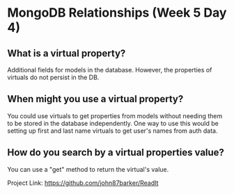 # MongoDB Relationships (Week 5 Day 4)

## What is a virtual property?

Additional fields for models in the database. However, the properties of virtuals do not persist in the DB.

## When might you use a virtual property?

You could use virtuals to get properties from models without needing them to be stored in the database independently. One way to use this would be setting up first and last name virtuals to get user's names from auth data.

## How do you search by a virtual properties value?

You can use a "get" method to return the virtual's value.

Project Link: https://github.com/john87barker/ReadIt